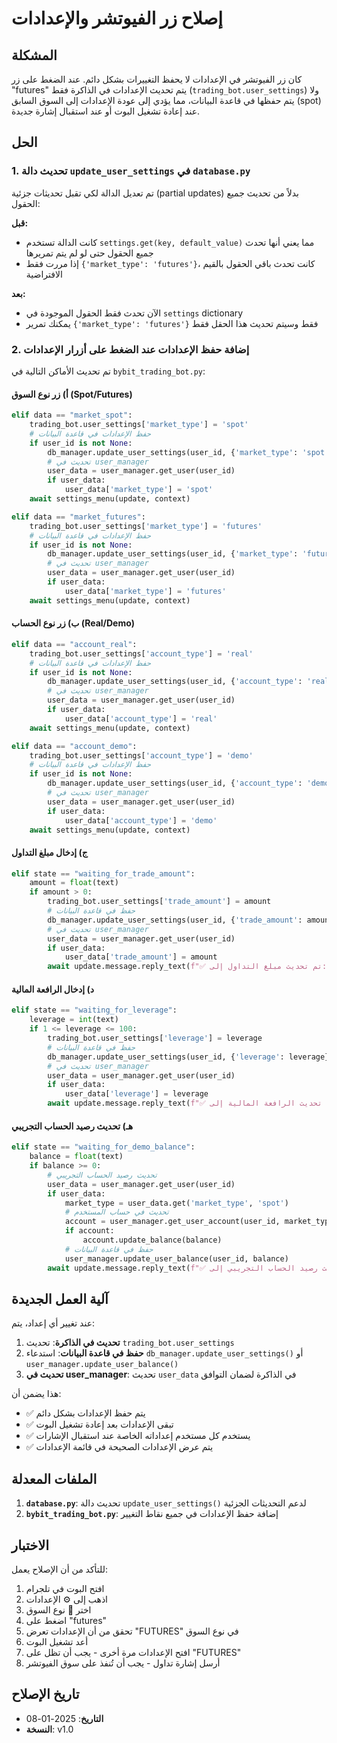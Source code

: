 # إصلاح زر الفيوتشر والإعدادات

## المشكلة
كان زر الفيوتشر في الإعدادات لا يحفظ التغييرات بشكل دائم. عند الضغط على زر "futures" يتم تحديث الإعدادات في الذاكرة فقط (`trading_bot.user_settings`) ولا يتم حفظها في قاعدة البيانات، مما يؤدي إلى عودة الإعدادات إلى السوق السابق (spot) عند إعادة تشغيل البوت أو عند استقبال إشارة جديدة.

## الحل

### 1. تحديث دالة `update_user_settings` في `database.py`
تم تعديل الدالة لكي تقبل تحديثات جزئية (partial updates) بدلاً من تحديث جميع الحقول:

**قبل:**
- كانت الدالة تستخدم `settings.get(key, default_value)` مما يعني أنها تحدث جميع الحقول حتى لو لم يتم تمريرها
- إذا مررت فقط `{'market_type': 'futures'}`، كانت تحدث باقي الحقول بالقيم الافتراضية

**بعد:**
- الآن تحدث فقط الحقول الموجودة في `settings` dictionary
- يمكنك تمرير `{'market_type': 'futures'}` فقط وسيتم تحديث هذا الحقل فقط

### 2. إضافة حفظ الإعدادات عند الضغط على أزرار الإعدادات

تم تحديث الأماكن التالية في `bybit_trading_bot.py`:

#### أ) زر نوع السوق (Spot/Futures)
```python
elif data == "market_spot":
    trading_bot.user_settings['market_type'] = 'spot'
    # حفظ الإعدادات في قاعدة البيانات
    if user_id is not None:
        db_manager.update_user_settings(user_id, {'market_type': 'spot'})
        # تحديث في user_manager
        user_data = user_manager.get_user(user_id)
        if user_data:
            user_data['market_type'] = 'spot'
    await settings_menu(update, context)

elif data == "market_futures":
    trading_bot.user_settings['market_type'] = 'futures'
    # حفظ الإعدادات في قاعدة البيانات
    if user_id is not None:
        db_manager.update_user_settings(user_id, {'market_type': 'futures'})
        # تحديث في user_manager
        user_data = user_manager.get_user(user_id)
        if user_data:
            user_data['market_type'] = 'futures'
    await settings_menu(update, context)
```

#### ب) زر نوع الحساب (Real/Demo)
```python
elif data == "account_real":
    trading_bot.user_settings['account_type'] = 'real'
    # حفظ الإعدادات في قاعدة البيانات
    if user_id is not None:
        db_manager.update_user_settings(user_id, {'account_type': 'real'})
        # تحديث في user_manager
        user_data = user_manager.get_user(user_id)
        if user_data:
            user_data['account_type'] = 'real'
    await settings_menu(update, context)

elif data == "account_demo":
    trading_bot.user_settings['account_type'] = 'demo'
    # حفظ الإعدادات في قاعدة البيانات
    if user_id is not None:
        db_manager.update_user_settings(user_id, {'account_type': 'demo'})
        # تحديث في user_manager
        user_data = user_manager.get_user(user_id)
        if user_data:
            user_data['account_type'] = 'demo'
    await settings_menu(update, context)
```

#### ج) إدخال مبلغ التداول
```python
elif state == "waiting_for_trade_amount":
    amount = float(text)
    if amount > 0:
        trading_bot.user_settings['trade_amount'] = amount
        # حفظ في قاعدة البيانات
        db_manager.update_user_settings(user_id, {'trade_amount': amount})
        # تحديث في user_manager
        user_data = user_manager.get_user(user_id)
        if user_data:
            user_data['trade_amount'] = amount
        await update.message.reply_text(f"✅ تم تحديث مبلغ التداول إلى: {amount}")
```

#### د) إدخال الرافعة المالية
```python
elif state == "waiting_for_leverage":
    leverage = int(text)
    if 1 <= leverage <= 100:
        trading_bot.user_settings['leverage'] = leverage
        # حفظ في قاعدة البيانات
        db_manager.update_user_settings(user_id, {'leverage': leverage})
        # تحديث في user_manager
        user_data = user_manager.get_user(user_id)
        if user_data:
            user_data['leverage'] = leverage
        await update.message.reply_text(f"✅ تم تحديث الرافعة المالية إلى: {leverage}x")
```

#### هـ) تحديث رصيد الحساب التجريبي
```python
elif state == "waiting_for_demo_balance":
    balance = float(text)
    if balance >= 0:
        # تحديث رصيد الحساب التجريبي
        user_data = user_manager.get_user(user_id)
        if user_data:
            market_type = user_data.get('market_type', 'spot')
            # تحديث في حساب المستخدم
            account = user_manager.get_user_account(user_id, market_type)
            if account:
                account.update_balance(balance)
            # حفظ في قاعدة البيانات
            user_manager.update_user_balance(user_id, balance)
        await update.message.reply_text(f"✅ تم تحديث رصيد الحساب التجريبي إلى: {balance}")
```

## آلية العمل الجديدة

عند تغيير أي إعداد، يتم:

1. **تحديث في الذاكرة**: تحديث `trading_bot.user_settings`
2. **حفظ في قاعدة البيانات**: استدعاء `db_manager.update_user_settings()` أو `user_manager.update_user_balance()`
3. **تحديث في user_manager**: تحديث `user_data` في الذاكرة لضمان التوافق

هذا يضمن أن:
- ✅ يتم حفظ الإعدادات بشكل دائم
- ✅ تبقى الإعدادات بعد إعادة تشغيل البوت
- ✅ يستخدم كل مستخدم إعداداته الخاصة عند استقبال الإشارات
- ✅ يتم عرض الإعدادات الصحيحة في قائمة الإعدادات

## الملفات المعدلة

1. **`database.py`**: تحديث دالة `update_user_settings()` لدعم التحديثات الجزئية
2. **`bybit_trading_bot.py`**: إضافة حفظ الإعدادات في جميع نقاط التغيير

## الاختبار

للتأكد من أن الإصلاح يعمل:

1. افتح البوت في تلجرام
2. اذهب إلى ⚙️ الإعدادات
3. اختر 🏪 نوع السوق
4. اضغط على "futures"
5. تحقق من أن الإعدادات تعرض "FUTURES" في نوع السوق
6. أعد تشغيل البوت
7. افتح الإعدادات مرة أخرى - يجب أن تظل على "FUTURES"
8. أرسل إشارة تداول - يجب أن تُنفذ على سوق الفيوتشر

## تاريخ الإصلاح
- **التاريخ**: 2025-01-08
- **النسخة**: v1.0

